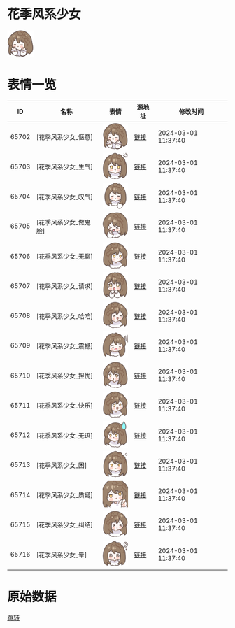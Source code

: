 # 花季风系少女

<img src="./cover.png" height="60" alt="cover" />

# 表情一览

|ID|名称|表情|源地址|修改时间|
|----|----|----|----|----|
|65702|[花季风系少女_惬意]|<img src="./pic/065702_%5B花季风系少女_惬意%5D.png" height="60" alt="惬意"/>|[链接](https://i0.hdslb.com/bfs/garb/caadbfb745c7bf0b2a25ca264d3bc4d4e73119fb.png)|2024-03-01 11:37:40|
|65703|[花季风系少女_生气]|<img src="./pic/065703_%5B花季风系少女_生气%5D.png" height="60" alt="生气"/>|[链接](https://i0.hdslb.com/bfs/garb/560c202b5b7a797863641de8ac730e875d264b6a.png)|2024-03-01 11:37:40|
|65704|[花季风系少女_叹气]|<img src="./pic/065704_%5B花季风系少女_叹气%5D.png" height="60" alt="叹气"/>|[链接](https://i0.hdslb.com/bfs/garb/53db274b22578916669f16b32d8136215d638633.png)|2024-03-01 11:37:40|
|65705|[花季风系少女_做鬼脸]|<img src="./pic/065705_%5B花季风系少女_做鬼脸%5D.png" height="60" alt="做鬼脸"/>|[链接](https://i0.hdslb.com/bfs/garb/ce512a80e05da6ffb8ec7520b5c527088ee44322.png)|2024-03-01 11:37:40|
|65706|[花季风系少女_无聊]|<img src="./pic/065706_%5B花季风系少女_无聊%5D.png" height="60" alt="无聊"/>|[链接](https://i0.hdslb.com/bfs/garb/e5e08aa9bc75d5d968488ab2a916e099f5e96fb2.png)|2024-03-01 11:37:40|
|65707|[花季风系少女_请求]|<img src="./pic/065707_%5B花季风系少女_请求%5D.png" height="60" alt="请求"/>|[链接](https://i0.hdslb.com/bfs/garb/f578eb40740d09f283f6348351929de1b07602ad.png)|2024-03-01 11:37:40|
|65708|[花季风系少女_哈哈]|<img src="./pic/065708_%5B花季风系少女_哈哈%5D.png" height="60" alt="哈哈"/>|[链接](https://i0.hdslb.com/bfs/garb/da381d237d7e21f199bebd5fa266329178b6aec3.png)|2024-03-01 11:37:40|
|65709|[花季风系少女_震撼]|<img src="./pic/065709_%5B花季风系少女_震撼%5D.png" height="60" alt="震撼"/>|[链接](https://i0.hdslb.com/bfs/garb/22c609e826ffa42204e55087a522d28b036ff53f.png)|2024-03-01 11:37:40|
|65710|[花季风系少女_担忧]|<img src="./pic/065710_%5B花季风系少女_担忧%5D.png" height="60" alt="担忧"/>|[链接](https://i0.hdslb.com/bfs/garb/9a2a03ed1d04e47f0c868b09c3b4520fc0776d4e.png)|2024-03-01 11:37:40|
|65711|[花季风系少女_快乐]|<img src="./pic/065711_%5B花季风系少女_快乐%5D.png" height="60" alt="快乐"/>|[链接](https://i0.hdslb.com/bfs/garb/05c51fb9b9408af97257c7c97872df77104105da.png)|2024-03-01 11:37:40|
|65712|[花季风系少女_无语]|<img src="./pic/065712_%5B花季风系少女_无语%5D.png" height="60" alt="无语"/>|[链接](https://i0.hdslb.com/bfs/garb/67cdd73d34c33d82a2529a992639d9c205aec84d.png)|2024-03-01 11:37:40|
|65713|[花季风系少女_困]|<img src="./pic/065713_%5B花季风系少女_困%5D.png" height="60" alt="困"/>|[链接](https://i0.hdslb.com/bfs/garb/5550a6c89c06db78cd187c015ef8db692382a5d5.png)|2024-03-01 11:37:40|
|65714|[花季风系少女_质疑]|<img src="./pic/065714_%5B花季风系少女_质疑%5D.png" height="60" alt="质疑"/>|[链接](https://i0.hdslb.com/bfs/garb/f9c97101fd9abd441a3bf22d0bc260e552d1ecbb.png)|2024-03-01 11:37:40|
|65715|[花季风系少女_纠结]|<img src="./pic/065715_%5B花季风系少女_纠结%5D.png" height="60" alt="纠结"/>|[链接](https://i0.hdslb.com/bfs/garb/8975103f327fb929c5e7229553d6d8732f6551e6.png)|2024-03-01 11:37:40|
|65716|[花季风系少女_晕]|<img src="./pic/065716_%5B花季风系少女_晕%5D.png" height="60" alt="晕"/>|[链接](https://i0.hdslb.com/bfs/garb/6e655112bf1c7ade1efc1775b4c31f2b2c8b5aba.png)|2024-03-01 11:37:40|

# 原始数据

[跳转](./raw.json)

